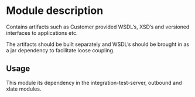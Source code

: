 # Module description

Contains artifacts such as Customer provided WSDL’s, XSD’s and versioned interfaces to applications etc.

The artifacts should be built separately and WSDL’s should be brought in as a jar dependency to facilitate loose coupling.

## Usage 

This module its dependency in the integration-test-server, outbound and xlate modules.
